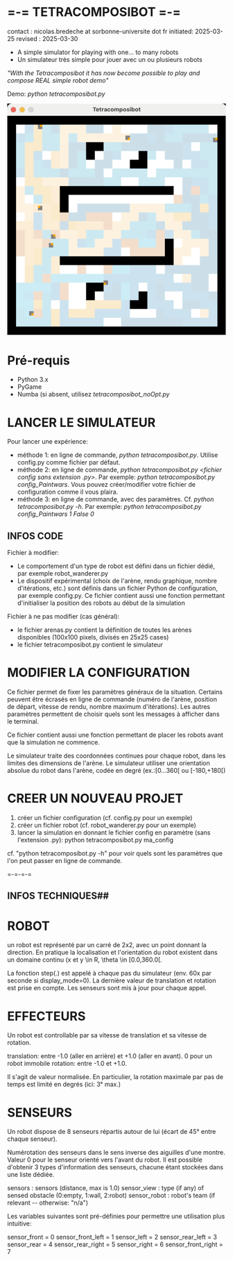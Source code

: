# =-= TETRACOMPOSIBOT =-=
contact  : nicolas.bredeche at sorbonne-universite dot fr
initiated: 2025-03-25
revised  : 2025-03-30

* A simple simulator for playing with one... to many robots
* Un simulateur très simple pour jouer avec un ou plusieurs robots

_"With the Tetracomposibot it has now become possible to play and compose REAL simple robot demo"_

Demo: _python tetracomposibot.py_

![Tetracomposibot](tetracomposibot.png)

# Pré-requis

* Python 3.x
* PyGame
* Numba (si absent, utilisez _tetracomposibot_noOpt.py_

# LANCER LE SIMULATEUR

Pour lancer une expérience:
- méthode 1: en ligne de commande, _python tetracomposibot.py_. Utilise config.py comme fichier par défaut.
- méthode 2: en ligne de commande, _python tetracomposibot.py <fichier config sans extension .py>_. Par exemple: _python tetracomposibot.py config_Paintwars_. Vous pouvez créer/modifier votre fichier de configuration comme il vous plaira.
- méthode 3: en ligne de commande, avec des paramètres. Cf. _python tetracomposibot.py -h_. Par exemple: _python tetracomposibot.py config_Paintwars 1 False 0_

## INFOS CODE ##

Fichier à modifier:
- Le comportement d'un type de robot est défini dans un fichier dédié, par exemple robot_wanderer.py
- Le dispositif expérimental (choix de l'arène, rendu graphique, nombre d'itérations, etc.) sont définis dans un fichier Python de configuration, par exemple config.py. Ce fichier contient aussi une fonction permettant d'initialiser la position des robots au début de la simulation

Fichier à ne pas modifier (cas général):
- le fichier arenas.py contient la définition de toutes les arènes disponibles (100x100 pixels, divisés en 25x25 cases)
- le fichier tetracomposibot.py contient le simulateur

# MODIFIER LA CONFIGURATION

Ce fichier permet de fixer les paramètres généraux de la situation. Certains peuvent être écrasés en ligne de commande (numéro de l'arène, position de départ, vitesse de rendu, nombre maximum d'itérations). Les autres paramètres permettent de choisir quels sont les messages à afficher dans le terminal.

Ce fichier contient aussi une fonction permettant de placer les robots avant que la simulation ne commence.

Le simulateur traite des coordonnées continues pour chaque robot, dans les limites des dimensions de l'arène. Le simulateur utiliser une orientation absolue du robot dans l'arène, codée en degré (ex.:[0...360[ ou [-180,+180[)

# CREER UN NOUVEAU PROJET

1. créer un fichier configuration (cf. config.py pour un exemple)
2. créer un fichier robot (cf. robot_wanderer.py pour un exemple)
3. lancer la simulation en donnant le fichier config en paramètre (sans l'extension .py): python tetracomposibot.py ma_config

cf. "python tetracomposibot.py -h" pour voir quels sont les paramètres que l'on peut passer en ligne de commande.

=-=-=-=

## INFOS TECHNIQUES##

# ROBOT

un robot est représenté par un carré de 2x2, avec un point donnant la direction. En pratique la localisation et l'orientation du robot existent dans un domaine continu (x et y \in R, \theta \in [0.0,360.0[.

La fonction step(.) est appelé à chaque pas du simulateur (env. 60x par seconde si display_mode=0). La dernière valeur de translation et rotation est prise en compte. Les senseurs sont mis à jour pour chaque appel.

# EFFECTEURS

Un robot est controllable par sa vitesse de translation et sa vitesse de rotation.

translation: entre -1.0 (aller en arrière) et +1.0 (aller en avant). 0 pour un robot immobile
rotation: entre -1.0 et +1.0. 

Il s'agit de valeur normalisée. En particulier, la rotation maximale par pas de temps est limité en degrés (ici: 3° max.) 

# SENSEURS

Un robot dispose de 8 senseurs répartis autour de lui (écart de 45° entre chaque senseur).

Numérotation des senseurs dans le sens inverse des aiguilles d'une montre. Valeur 0 pour le senseur orienté vers l'avant du robot. Il est possible d'obtenir 3 types d'information des senseurs, chacune étant stockées dans une liste dédiée.

sensors : sensors (distance, max is 1.0)
sensor_view : type (if any) of sensed obstacle (0:empty, 1:wall, 2:robot)
sensor_robot : robot's team (if relevant -- otherwise: "n/a")

Les variables suivantes sont pré-définies pour permettre une utilisation plus intuitive:

sensor_front = 0
sensor_front_left = 1
sensor_left = 2
sensor_rear_left = 3
sensor_rear = 4
sensor_rear_right = 5
sensor_right = 6
sensor_front_right = 7
